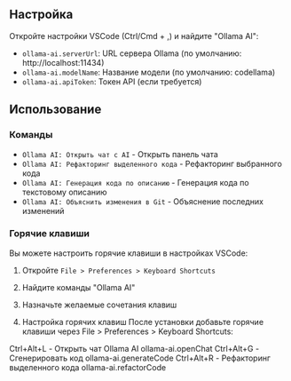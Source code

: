 ## Настройка

Откройте настройки VSCode (Ctrl/Cmd + ,) и найдите "Ollama AI":

- `ollama-ai.serverUrl`: URL сервера Ollama (по умолчанию: http://localhost:11434)
- `ollama-ai.modelName`: Название модели (по умолчанию: codellama)
- `ollama-ai.apiToken`: Токен API (если требуется)

## Использование

### Команды

- `Ollama AI: Открыть чат с AI` - Открыть панель чата
- `Ollama AI: Рефакторинг выделенного кода` - Рефакторинг выбранного кода
- `Ollama AI: Генерация кода по описанию` - Генерация кода по текстовому описанию
- `Ollama AI: Объяснить изменения в Git` - Объяснение последних изменений

### Горячие клавиши

Вы можете настроить горячие клавиши в настройках VSCode:

1. Откройте `File > Preferences > Keyboard Shortcuts`
2. Найдите команды "Ollama AI"
3. Назначьте желаемые сочетания клавиш



5. Настройка горячих клавиш
После установки добавьте горячие клавиши через File > Preferences > Keyboard Shortcuts:

Ctrl+Alt+L - Открыть чат Ollama AI ollama-ai.openChat
Ctrl+Alt+G - Сгенерировать код ollama-ai.generateCode
Ctrl+Alt+R - Рефакторинг выделенного кода ollama-ai.refactorCode

